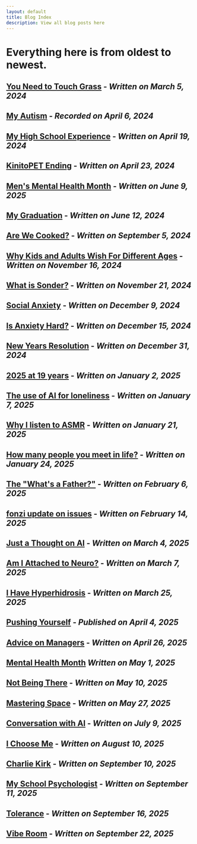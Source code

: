 ```yaml
---
layout: default
title: Blog Index
description: View all blog posts here
---
```

# Everything here is from oldest to newest.  

## [You Need to Touch Grass](./you-need-to-touch-grass.md) - *Written on March 5, 2024*
## [My Autism](./my-autism.md) - *Recorded on April 6, 2024*
## [My High School Experience](./my-high-school-experience.md) - *Written on April 19, 2024*
## [KinitoPET Ending](./kinitopet.md) - *Written on April 23, 2024*
## [Men's Mental Health Month](./mens-mental-health-month.md) - *Written on June 9, 2025*
## [My Graduation](./graduation.md) - *Written on June 12, 2024*
## [Are We Cooked?](./are-we-cooked.md) - *Written on September 5, 2024*
## [Why Kids and Adults Wish For Different Ages](./kids-adults.md) - *Written on November 16, 2024*
## [What is Sonder?](./sonder.md) - *Written on November 21, 2024*
## [Social Anxiety](./social-anxiety.md) - *Written on December 9, 2024*
## [Is Anxiety Hard?](./anxiety.md) - *Written on December 15, 2024*
## [New Years Resolution](./new-years-resolution.md) - *Written on December 31, 2024*
## [2025 at 19 years](./2025-at-19-years-old.md) - *Written on January 2, 2025*
## [The use of AI for loneliness](./the-use-of-ai-for-loneliness.md) - *Written on January 7, 2025*
## [Why I listen to ASMR](./why-i-listen-to-asmr.md) - *Written on January 21, 2025*
## [How many people you meet in life?](./how-many-people-you-meet.md) - *Written on January 24, 2025*  
## [The "What's a Father?"](./the-whats-a-father.md) - *Written on February 6, 2025*
## [fonzi update on issues](./fonzi-update-on-issues.md) - *Written on February 14, 2025*
## [Just a Thought on AI](./just-a-thought-on-ai.md) - *Written on March 4, 2025*
## [Am I Attached to Neuro?](./attached-to-neuro.md) - *Written on March 7, 2025*
## [I Have Hyperhidrosis](./i-have-hyperhidrosis.md) - *Written on March 25, 2025*
## [Pushing Yourself](./pushing-yourself.md) - *Published on April 4, 2025*
## [Advice on Managers](./advice-on-managers.md) - *Written on April 26, 2025*
## [Mental Health Month](./mental-health-month.md) *Written on May 1, 2025*
## [Not Being There](./not-being-there.md) - *Written on May 10, 2025*
## [Mastering Space](./mastering-space.md) - *Written on May 27, 2025*
## [Conversation with AI](./conversation-with-ai.md) - *Written on July 9, 2025*
## [I Choose Me](./i-choose-me.md) - *Written on August 10, 2025*
## [Charlie Kirk](./charlie-kirk.md) - *Written on September 10, 2025*
## [My School Psychologist](./school-psychologist.md) - *Written on September 11, 2025*
## [Tolerance](./tolerance.md) - *Written on September 16, 2025*
## [Vibe Room](./vibe-room.md) - *Written on September 22, 2025*
